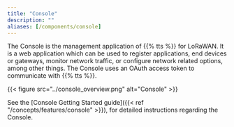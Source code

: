 ```yaml
---
title: "Console"
description: ""
aliases: [/components/console]
---
```


The Console is the management application of {{% tts %}} for LoRaWAN. It is a web application which can be used to register applications, end devices or gateways, monitor network traffic, or configure network related options, among other things. The Console uses an OAuth access token to communicate with {{% tts %}}.

<!--more-->

{{< figure src="../console_overview.png" alt="Console" >}}

See the [Console Getting Started guide]({{< ref "/concepts/features/console" >}}), for detailed instructions regarding the Console.
